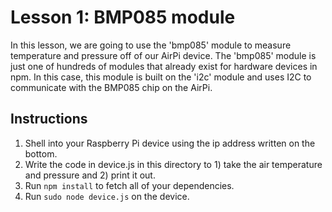 # Lesson 1: BMP085 module

In this lesson, we are going to use the 'bmp085' module to measure temperature and pressure off of our AirPi device. The 'bmp085' module is just one of hundreds of modules that already exist for hardware devices in npm. In this case, this module is built on the 'i2c' module and uses I2C to communicate with the BMP085 chip on the AirPi.

## Instructions

1. Shell into your Raspberry Pi device using the ip address written on the bottom.
2. Write the code in device.js in this directory to 1) take the air temperature and pressure and 2) print it out.
3. Run `npm install` to fetch all of your dependencies.
4. Run `sudo node device.js` on the device.
